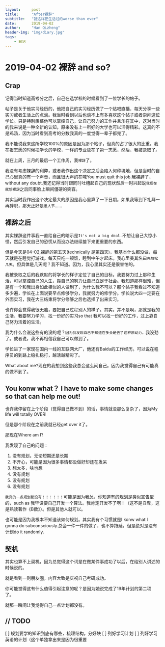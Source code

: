 ```yaml
---
layout:     post
title:      "After裸辞"
subtitle:   "就这样把生活过的worse than ever"
date:       2019-04-02
author:     "Han Qizheng"
header-img: "img/diary.jpg"
tags:
    - 日记
---
```


# 2019-04-02 裸辞 and so?

## Crap

记得当时知道高考分之后，自己在选学校的时候看到了一位学长的帖子。

帖子是关于他实习经历的，他把自己的实习经历做了一个贴吧直播，每天分享一些实习或者生活上的点滴。我当时看到以后也谈不上有多喜欢这个帖子或者崇拜这位学长。只是特别羡慕他可以掌控自己，让自己努力的工作并且乐在其中，这对当时的我来说是一种全新的认知，原来没有上一所好的大学也可以活得精彩。这真的不是鸡汤，因为当时看到高考的分数我真的一度觉得一辈子都完了。

我不能说我来这所学校100%的原因是因为那个帖子，但真的占了很大的比重。我在报志愿的时候把学长的学校，一样的专业放在了第一志愿，然后，我被录取了。

就在上周，三月的最后一个工作周，我`裸辞`了。

我没有考虑裸辞的利弊，或者我作出这个决定之后会陷入何种境地，但是当时的自己心里真的有一个声音，而且很大声的在喊You must quit this job.我裸辞了，without any doubt.我还记得当时跟同时吐槽起自己的现状然后一时兴起说`我现在就想裸辞`之后同事脸上瞬间僵硬的笑容。

其实当时我作出这个决定最大的原因是我心里算了一下日期，如果我等到下礼拜一再辞职，那天正好是`愚人节`......

## 裸辞之后
其实裸辞这件事我一直给自己的暗示是`It's not a big deal.`不想让自己大惊小怪，然后引发自己的恐慌从而没办法继续接下来更重要的东西。

但是今天是04-02,裸辞的第五天(technically 是第四天)，我基本什么都没做，每天就是在睡觉打游戏。每天只吃一顿饭，睡到中午才起床。我心里美其名曰`先放松几天`。但具体是几天呢？我不知道。因为，我心里其实还是很害怕的。


我被录取之后的我默默的将学长的样子定位了自己的目标，我要努力过上那种生活，可以掌控自己的人生，靠自己的努力让自己立足于社会。我知道那样很难，但是有一个和我出身如此相似的人做到了，为什么我不可以？那个帖子我看过不知道多少遍，学长在上面说要早点修够学分，我就努力的修学分。学长说大四一定要在外面实习，我在大三结束将学分修够之后也选择了出来实习。

也许你会觉得我很无脑，要把自己过程别人的样子。其实，并不是啊，那就是我的生活，我要努力学习，找一份好的实习so that 我可以找一份好的工作，过上靠自己努力活着的生活。

我为什么会说这些有的没的呢？`因为我发现自己不知道在多会是去了这种原动力。`我没劲了。或者说，我不再相信我自己可以做到了。

学长进了一家现在国内一线的互联网大厂，他还有Baidu的工作经历。可以说在程序员的到路上稳扎稳打，越活越精彩了。

What about me?现在的我想到这些我总会这么问自己。因为我觉得自己有可能真的做不到了。

## You konw what？ I have to make some changes so that can help me out!
也许我停留在上个阶段（觉得自己做不到）的话，事情就没那么复杂了，因为My life will totally OVER!

但是那个阶段在之前我就已经get over it了。

那现在Where am I?

我发现了自己的问题：

1. 没有规划，无论短期还是长期
2. 不开心，可能是因为很多事情都没做好却还在发呆
3. 想太多，啥也想
4. 没有规划
5. 没有规划
6. 没有规划

`我真的一点规划都没有！！！！！！`可能是因为我怂，你知道有的规划是类似宣告型的，such as 我毕设要自己开发一个算法。我肯定开发不了啊！（这不是自卑，这是熟读著作《B数》）。但是其他人就可以。

也可能是因为我根本不知道该如何规划。其实我有个习惯就是I konw what I gonna do subconsciously.总会一件一件的做了，也不算拖延，但是绝对是没有计划do it randomly.

## 契机
其实也算不上契机，因为总觉得这个词是在做某件事成功了以后，在给别人讲述的时候说的。

就是看到一则朋友圈，内容大致是庆祝自己考研成功。

你可能觉得这有什么值得引起注意的呢？是因为她说完成了19年计划的第二项了。

就那一瞬间让我觉得自己一点计划都没有。


## // TODO
[  ] 规划要学的知识到底有哪些，梳理结构，分好块
[  ] 列好学习计划
[  ] 列好学习英语的计划（这个单独拿出来是因为很重要

